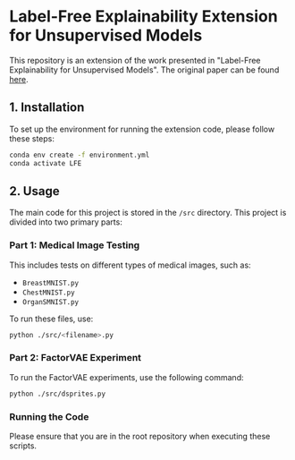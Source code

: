 # Label-Free Explainability Extension for Unsupervised Models

This repository is an extension of the work presented in "Label-Free Explainability for Unsupervised Models". The original paper can be found [here](https://arxiv.org/abs/2203.01928).

## 1. Installation

To set up the environment for running the extension code, please follow these steps:

```bash
conda env create -f environment.yml
conda activate LFE
```

## 2. Usage

The main code for this project is stored in the `/src` directory. This project is divided into two primary parts:

### Part 1: Medical Image Testing

This includes tests on different types of medical images, such as:

- `BreastMNIST.py`
- `ChestMNIST.py`
- `OrganSMNIST.py`
  
To run these files, use:
```bash
python ./src/<filename>.py
```
### Part 2: FactorVAE Experiment

To run the FactorVAE experiments, use the following command:

```bash
python ./src/dsprites.py
```

### Running the Code

Please ensure that you are in the root repository when executing these scripts.
